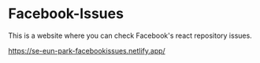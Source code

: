 # Facebook-Issues
This is a website where you can check Facebook's react repository issues.

https://se-eun-park-facebookissues.netlify.app/
